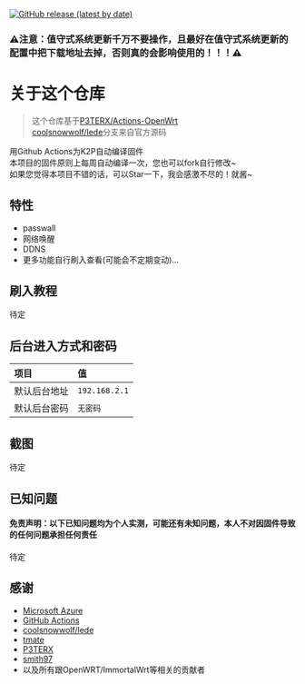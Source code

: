 [![GitHub release (latest by date)](https://img.shields.io/github/v/release/shawnpxtl/Actions-Phicomm-K2P?style=for-the-badge&label=下载)](https://github.com/shawnpxtl/Actions-Phicomm-K2P/releases/latest)

### ⚠注意：值守式系统更新千万不要操作，且最好在值守式系统更新的配置中把下载地址去掉，否则真的会影响使用的！！！⚠

# 关于这个仓库

> 这个仓库基于[P3TERX/Actions-OpenWrt](https://github.com/P3TERX/Actions-OpenWrt)<br>
> [coolsnowwolf/lede](https://github.com/coolsnowwolf/lede)分支来自官方源码<br>

用Github Actions为K2P自动编译固件  
本项目的固件原则上每周自动编译一次，您也可以fork自行修改~  
如果您觉得本项目不错的话，可以Star一下，我会感激不尽的！就酱~  

## 特性

* passwall
* 网络唤醒
* DDNS
* 更多功能自行刷入查看(可能会不定期变动)...

## 刷入教程

待定

## 后台进入方式和密码

   | 项目 | 值 |
   | :--- | :--- |
   | 默认后台地址 | `192.168.2.1` |
   | 默认后台密码 | `无密码` |

## 截图

待定

## 已知问题
#### 免责声明：以下已知问题均为个人实测，可能还有未知问题，本人不对因固件导致的任何问题承担任何责任

待定

## 感谢

* [Microsoft Azure](https://azure.microsoft.com/)
* [GitHub Actions](https://github.com/features/actions)
* [coolsnowwolf/lede](https://github.com/coolsnowwolf/lede)
* [tmate](https://github.com/tmate-io/tmate)
* [P3TERX](https://github.com/P3TERX)
* [smith97](https://www.right.com.cn/forum/thread-6054985-1-1.html)<br>
* 以及所有跟OpenWRT/ImmortalWrt等相关的贡献者
